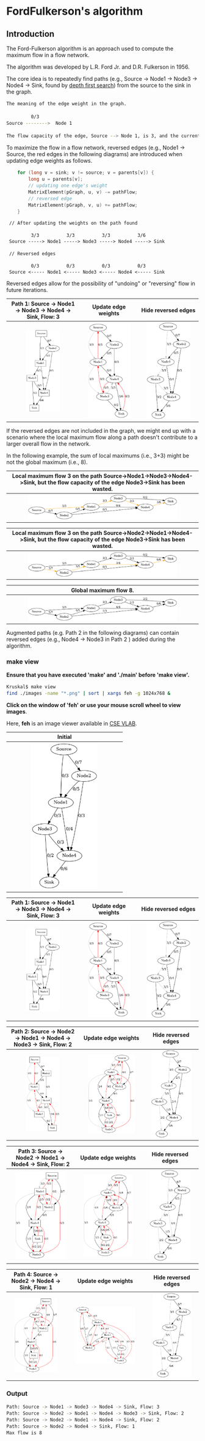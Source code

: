 # FordFulkerson's algorithm

## Introduction

The Ford-Fulkerson algorithm is an approach used to compute the maximum flow in a flow network. 

The algorithm was developed by L.R. Ford Jr. and D.R. Fulkerson in 1956. 

The core idea is to repeatedly find paths (e.g., Source -> Node1 -> Node3 -> Node4 -> Sink, found by [depth first search](../DepthFirstSearch/README.md)) from the source to the sink in the graph.

```sh
The meaning of the edge weight in the graph.

         0/3
Source -------->  Node 1

The flow capacity of the edge, Source --> Node 1, is 3, and the current flow is 0.
```

To maximize the flow in a flow network, reversed edges (e.g., Node1 -> Source, the red edges in the following diagrams) are introduced when updating edge weights as follows.

```C
    for (long v = sink; v != source; v = parents[v]) {
        long u = parents[v];
        // updating one edge's weight
        MatrixElement(pGraph, u, v) -= pathFlow;
        // reversed edge
        MatrixElement(pGraph, v, u) += pathFlow;
    }
```

```
 // After updating the weights on the path found

         3/3          3/3          3/3          3/6
 Source -----> Node1 -----> Node3 -----> Node4 -----> Sink

 // Reversed edges 

         0/3          0/3          0/3          0/3
 Source <----- Node1 <----- Node3 <----- Node4 <----- Sink
```

Reversed edges allow for the possibility of "undoing" or "reversing" flow in future iterations.

| Path 1: Source -> Node1 -> Node3 -> Node4 -> Sink, Flow: 3 | Update edge weights | Hide reversed edges |
|:-------------:|:-------------:|:-------------:|
| <img src="images/FordFulkersonMF_0001.png" width="50%" height="50%"> |  <img src="images/FordFulkersonMF_0002.png" width="80%" height="80%"> |<img src="images/FordFulkersonMF_0003.png" width="80%" height="80%"> |

If the reversed edges are not included in the graph, we might end up with a scenario where the local maximum flow along a path doesn't contribute to a larger overall flow in the network.

In the following example, the sum of local maximums (i.e., 3+3) might be not the global maximum (i.e., 8).


| Local maximum flow 3 on the path Source->Node1->Node3->Node4->Sink, but the flow capacity of the edge Node3->Sink has been wasted. | 
|:-------------:|
| <img src="diagrams/LocalMaximum.png" width="80%" height="80%"> | 

| Local maximum flow 3 on the path Source->Node2->Node1->Node4->Sink, but the flow capacity of the edge Node3->Sink has been wasted. | 
|:-------------:|
| <img src="diagrams/LocalMaximum2.png" width="80%" height="80%"> | 



| Global maximum flow 8. | 
|:-------------:|
| <img src="diagrams/GlobalMaximum.png" width="80%" height="80%"> | 


Augmented paths (e.g. Path 2 in the following diagrams) can contain reversed edges (e.g., Node4 -> Node3 in Path 2 ) added during the algorithm.

###  make view

**Ensure that you have executed 'make' and './main' before 'make view'.**


```sh
Kruskal$ make view
find ./images -name "*.png" | sort | xargs feh -g 1024x768 &
```

**Click on the window of 'feh' or use your mouse scroll wheel to view images**.

Here, **feh** is an image viewer available in [CSE VLAB](https://vlabgateway.cse.unsw.edu.au/).


| Initial | 
|:-------------:|
| <img src="images/FordFulkersonMF_0000.png" width="60%" height="60%"> |  

| Path 1: Source -> Node1 -> Node3 -> Node4 -> Sink, Flow: 3 | Update edge weights | Hide reversed edges |
|:-------------:|:-------------:|:-------------:|
| <img src="images/FordFulkersonMF_0001.png" width="50%" height="50%"> |  <img src="images/FordFulkersonMF_0002.png" width="80%" height="80%"> |<img src="images/FordFulkersonMF_0003.png" width="80%" height="80%"> |

| Path 2: Source -> Node2 -> Node1 -> Node4 -> Node3 -> Sink, Flow: 2 |Update edge weights | Hide reversed edges |
|:-------------:|:-------------:|:-------------:|
| <img src="images/FordFulkersonMF_0004.png" width="50%" height="50%"> | <img src="images/FordFulkersonMF_0005.png" width="80%" height="80%"> |<img src="images/FordFulkersonMF_0006.png" width="80%" height="80%"> |

| Path 3: Source -> Node2 -> Node1 -> Node4 -> Sink, Flow: 2 | Update edge weights | Hide reversed edges |
|:-------------:|:-------------:|:-------------:|
| <img src="images/FordFulkersonMF_0007.png" width="80%" height="80%"> | <img src="images/FordFulkersonMF_0008.png" width="80%" height="80%"> | <img src="images/FordFulkersonMF_0009.png" width="80%" height="80%"> |

| Path 4: Source -> Node2 -> Node4 -> Sink, Flow: 1 |Update edge weights | Hide reversed edges |
|:-------------:|:-------------:|:-------------:|
| <img src="images/FordFulkersonMF_0010.png" width="80%" height="80%"> | <img src="images/FordFulkersonMF_0011.png" width="80%" height="80%"> | <img src="images/FordFulkersonMF_0012.png" width="80%" height="80%"> |


### Output

```sh
Path: Source -> Node1 -> Node3 -> Node4 -> Sink, Flow: 3
Path: Source -> Node2 -> Node1 -> Node4 -> Node3 -> Sink, Flow: 2
Path: Source -> Node2 -> Node1 -> Node4 -> Sink, Flow: 2
Path: Source -> Node2 -> Node4 -> Sink, Flow: 1
Max flow is 8 

```


